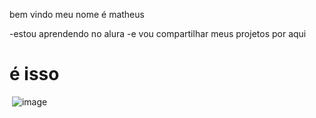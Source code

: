bem vindo 
meu nome é matheus

-estou aprendendo no alura
-e vou compartilhar meus projetos por aqui 

# é isso

![]()
![image](https://github.com/user-attachments/assets/f84a5543-fe69-4c48-ad11-39323e05e2b1)
